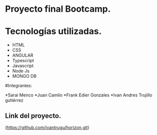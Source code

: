 # Proyecto final Bootcamp.



# Tecnologías utilizadas.
- HTML
- CSS
- ANGULAR
- Typescript
- Javascript
- Node Js
- MONGO DB



#Integrantes:

*Sarai Menco
*Juan Camilo
*Frank Edier Gonzales
*Ivan Andres Trujillo gutiérrez

## Link del proyecto.
(https://github.com/ivantrugu/horizon.git)

